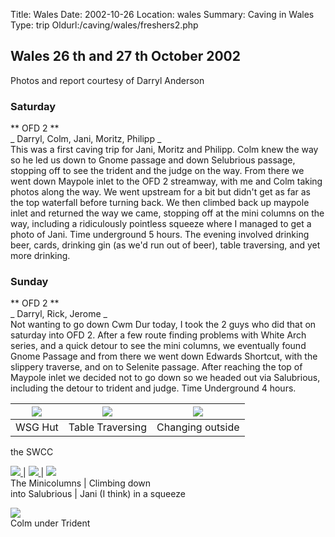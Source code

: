 Title: Wales 
Date: 2002-10-26
Location: wales
Summary: Caving in Wales
Type: trip
Oldurl:/caving/wales/freshers2.php


##  Wales 26  th  and 27  th  October 2002 

Photos and report courtesy of Darryl Anderson 

###  Saturday 

** OFD 2 **   
_ Darryl, Colm, Jani, Moritz, Philipp _   
This was a first caving trip for Jani, Moritz and Philipp. Colm knew the way so he led us down to Gnome passage and down Selubrious passage, stopping off to see the trident and the judge on the way. From there we went down Maypole inlet to the OFD 2 streamway, with me and Colm taking photos along the way. We went upstream for a bit but didn't get as far as the top waterfall before turning back. We then climbed back up maypole inlet and returned the way we came, stopping off at the mini columns on the way, including a ridiculously pointless squeeze where I managed to get a photo of Jani. Time underground 5 hours. The evening involved drinking beer, cards, drinking gin (as we'd run out of beer), table traversing, and yet more drinking. 

###  Sunday 

** OFD 2 **   
_ Darryl, Rick, Jerome _   
Not wanting to go down Cwm Dur today, I took the 2 guys who did that on saturday into OFD 2. After a few route finding problems with White Arch series, and a quick detour to see the mini columns, we eventually found Gnome Passage and from there we went down Edwards Shortcut, with the slippery traverse, and on to Selenite passage. After reaching the top of Maypole inlet we decided not to go down so we headed out via Salubrious, including the detour to trident and judge. Time Underground 4 hours. 

|  [ ![](/caving/old/wales/wsghut_tn.jpg) ](/caving/old/wales/wsghut.jpg) |  [ ![](/caving/old/wales/traversing_tn.jpg) ](/caving/old/wales/traversing.jpg) |  [ ![](/caving/old/wales/changing_tn.jpg) ](/caving/old/wales/changing.jpg)  
---|---|---  
WSG Hut  |  Table Traversing  |  Changing outside   
the SWCC   
  
  
[ ![](/caving/old/wales/minicolumns_tn.jpg) ](/caving/old/wales/minicolumns.jpg) |  [ ![](/caving/old/wales/climbingdown_tn.jpg) ](/caving/old/wales/climbingdown.jpg) |  [ ![](/caving/old/wales/janisqueeze_tn.jpg) ](/caving/old/wales/janisqueeze.jpg)  
The Minicolumns  |  Climbing down   
into Salubrious  |  Jani (I think) in a squeeze   
  
  
[ ![](/caving/old/wales/colmtrident_tn.jpg) ](/caving/old/wales/colmtrident.jpg)  
Colm under Trident 
